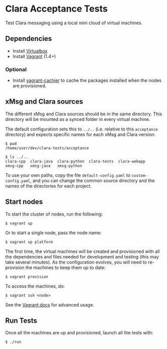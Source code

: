 # Clara Acceptance Tests

Test Clara messaging using a local mini cloud of virtual machines.

## Dependencies

- Install [Virtualbox](https://www.virtualbox.org/)
- Install [Vagrant](https://www.vagrantup.com/) (1.4+)

### Optional

- Install [vagrant-cachier](https://github.com/fgrehm/vagrant-cachier) to
  cache the packages installed when the nodes are provisioned.


## xMsg and Clara sources

The different xMsg and Clara sources should be in the same directory.
This directory will be mounted as a synced folder in every virtual machine.

The default configuration sets this to `../..` (i.e. relative to this
`acceptance` directory) and expects specific names for each xMsg and Clara
version:

    $ pwd
    /home/user/dev/clara-tests/acceptance

    $ ls ../..
    clara-cpp  clara-java  clara-python  clara-tests  clara-webapp
    xmsg-cpp   xmsg-java   xmsg-python

To use your own paths, copy the file `default-config.yaml` to
`custom-config.yaml`, and you can change the common source directory and the
names of the directories for each project.


## Start nodes

To start the cluster of nodes, run the following:

    $ vagrant up

Or to start a single node, pass the node name:

    $ vagrant up platform

The first time, the virtual machines will be created and provisioned with all
the dependencies and files needed for development and testing (this may take
several minutes).
As the configuration evolves, you will need to re-provision the machines to
keep them up to date:

    $ vagrant provision

To access the machines, do:

    $ vagrant ssh <node>

See the [Vagrant docs][vd] for advanced usage.

[vd]: https://docs.vagrantup.com/v2/getting-started/index.html


## Run Tests

Once all the machines are up and provisioned, launch all the tests with:

    $ ./run
